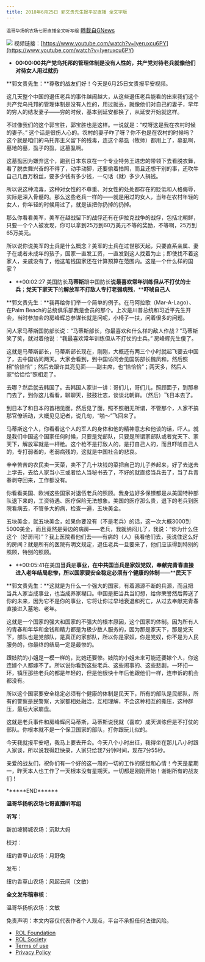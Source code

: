 ```yaml
---
title: 2018年6月25日 郭文贵先生报平安直播 全文字版
---
```

`温哥华扬帆农场七哥直播全文听写组` [轉載自GNews](https://gnews.org/zh-hans/1764015/)

![](https://assets.gnews.org/wp-content/uploads/2021/12/2018-6-26.png)
视频链接：[https://www.youtube.com/watch?v=Iyeruxcu6PY](https://www.youtube.com/watch?v=Iyeruxcu6PY)

- **00:00:00****共产党乌托邦的管理体制是没有人性的****，****共产党****对待老兵就像****他们****对待女人用过就扔**


**郭文贵先生：**尊敬的战友们好！今天是6月25日文贵报平安视频。

这几天整个中国的退伍老兵的事件越闹越大，从这些退伍老兵能看的出来我们这个共产党乌托邦的管理体制是没有人性的，用过就丢，就像他们对自己的妻子，早年的穷人的结发妻子——穷的时候，基本到延安都换了，从延安开始就这样。

不过像我们的这个郭宝胜，郭宝胜也是这样。一说就是：“哎呀这是我在农村时候的妻子。” 这个话是很伤人心的。农村的妻子咋了呀？你不也是在农村的时候吗？这个就是咱们的乌托邦主义留下的残毒，连这个墓虱（牧师）都用上了，墓虱啊，墓地的墓，虱子的虱，这墓虱啊。

这墓虱因为嫌弃这个，跑到日本东京在一个专业特务王进忠的带领下去看脱衣舞，看了脱衣舞兴奋的不得了，动手动脚，还要偷着拍照，而且还想干别的事，还吹牛自己几百万粉丝，要多少钱有多少钱，一句话（就）多少人捐钱。

所以说这种流毒，这种对女性的不尊重、对女性的处处都存在的贬低和人格侮辱，实际是深入骨髓的。那么这些老兵一样的——就是用过的女人，当年在农村年轻的女人，你年轻的时候用过了，就是该把你扔掉的扔掉。

那么你看看美军，美军在越战留下的战俘还有在伊拉克战争的战俘，包括北朝鲜，只要一个个人被发现，你可以拿到25万到60万美元不等的奖励，不等啊，25万到65万美元。

所以说你说美军的士兵是什么概念？美军的士兵在过世那天起，只要直系亲属、妻子在或者未成年的孩子，国家一直发工资，一直发到这人找着为止；即使找不着这家人，亲戚没有了，他这笔钱国家还在计算预算在范围内。这是一个什么样的国家？

- **00:02:27 美国防长****马蒂斯****跟中国防长****说最喜欢常年训练但从不打仗的士兵****；****党天下家天下****的****解放军不打敌人专打老弱病残****，****吓唬自己人**


**郭文贵先生：**我再给你们举一个简单的例子。在马阿拉歌（Mar-A-Lago）、在Palm Beach的总统俱乐部我是会员的那个。上次是川普总统和习近平先生开会，当时参加会的房峰辉总参谋长就是问呢，小椅子一扶，问着很多的问题。

问人家马蒂斯国防部长说：“马蒂斯部长，你最喜欢和什么样的敌人作战？”马蒂斯笑了笑，就对着他说：“我最喜欢常年训练但从不打仗的士兵。” 房峰辉先生傻了。

这就是马蒂斯部长，马蒂斯部长现在，刚刚，大概还有两三个小时就起飞要去中国了，去中国访问两天。大家会看到，到中国访问会见国防部长魏凤和，然后照相“恰恰恰”；然后去跟许其亮见面——副主席，也“恰恰恰”；两天多，然后人家“恰恰恰”照相走了。

去哪？然后就去韩国了。去韩国人家讲一讲：哥们儿，哥们儿，照顾面子，到那串门去了，到你这儿看看，聊聊天，鼓鼓壮志，谈谈北朝鲜。（然后）飞日本去了。

到日本了和日本的首相见面。然后见了面，照不照相无所谓，不管那个，人家不搞那官僚活动，大概见见记者，说几句，“啪～”飞回来了。

马蒂斯这个人，你看看这个人的军人的身体和他的精神意志和他谈的话，吓人。就是我们中国这个国家任何时候，只要是党部队，只要是所谓家部队或者党天下、家天下，解放军就是一杆枪。这个枪不是打敌人的，是打自己人的，而且吓唬自己人的，专打弱者的，老弱病残的，这就是中国社会的悲哀。

辛辛苦苦的农民卖一天菜，卖不了几十块钱的菜把自己的儿子养起来，好了去送去上学去，去给人家当小三或者给人当秘书去了，不好的就直接当兵去了，当了兵青春剥夺回来，工作都没有。

你看看美国、欧洲这些国家对退伍老兵的照顾。我身边好多保镖都是从美国特种部队退下来的，工资待遇、医疗保险无法想象。美国的医疗那么贵，退下的老兵到医院看病去，不管多大的病，检查一遍，五块美金。

五块美金，就五块美金，如果你要没有（不是老兵）的话，这一次大概3000到5000美金，而且竟然是旁边的病房——老兵，我就纳闷儿了，我说：“你为什么住这个（好房间）”？我上医院看他们去——有病的（人）我看他们去，我说住这么好的房间？就是所有的医院有明文规定，退伍老兵一旦要来了，他们应该得到特别的照顾，特别的照顾。

- **00:05:41在美国****当兵****是****事业，****在中共国当兵是家奴党奴，****奉献完青春直接进入****老年结局悲惨，所以****国家要安全稳定必须有个健康的体制****——****民天下**


**郭文贵先生：**这就是为什么一个强大的国家，有着源源不断的兵源，而且把当兵人家当成事业，也当成养家糊口。中国是把当兵当幻想，给你荣誉然后葬送了你的未来，因为它不是你的事业，它将让你过早地衰退和死亡，从过去奉献完青春直接进入墓地、老年。

这就是一个国家的强大和国家的不强大的根本原因，这个国家的体制。因为所有人的青春和年华和金钱和精力都是为极少数人服务的，因为那是家天下，那是党天下，部队也是党部队，是真正的家部队，所以你是家奴，你是党奴，你不是为人民服务的，你最终的结局一定是最惨的。

跟妓院的小姐是一模一样的，比她还要惨。妓院的小姐未来可能还要嫁个人，你这连嫁个人都嫁不了。所以说你看到这些老兵、这些闹事的、这些悲剧，一环扣一环，镇压那些老兵的都是年轻的，但是他很快十年后他跟他们一样，连申诉的机会都没有。

所以这个国家要安全稳定必须有个健康的体制是民天下，所有的部队是民部队，所有的警察是民警察，大家都相处融洽，互相理解，不会这种相互的撕压，这种群压，最后大家崩盘。

这就是老兵事件和房峰辉问马蒂斯，马蒂斯说我就（喜欢）成天训练但是不打仗的部队。你根本就不是一个保卫国家的部队，打你跟玩儿似的。

今天我就报平安吧，我马上要去开会。今天八个小时出征，我得坐在那儿八小时跟人家谈，所以说我得赶快录，人家只给我7分钟时间，现在7分55秒。

亲爱的战友们，祝你们有一个好的这一周的一切的工作的感觉和心情！今天是星期一，昨天本人也工作了一天根本没有星期天。一切都是刚刚开始！谢谢所有的战友们！

\*\*\*\*\*\*END\*\*\*\*\*\*

**温哥华扬帆农场七哥直播听写组**

**听写**：

新加坡狮城农场：沉默大妈

校对：

纽约香草山农场：月野兔

发布：

纽约香草山农场：风起云间（文敏）

**全文发布稿审核**：

温哥华扬帆农场：文敏

 

免责声明：本文内容仅代表作者个人观点，平台不承担任何法律风险。

- [ROL Foundation](https://rolfoundation.org/)
- [ROL Society](https://rolsociety.org/)
- [Terms of use](https://gnews.org/terms-of-use-3/)
- [Privacy Policy](https://gnews.org/privacy-policy/)

